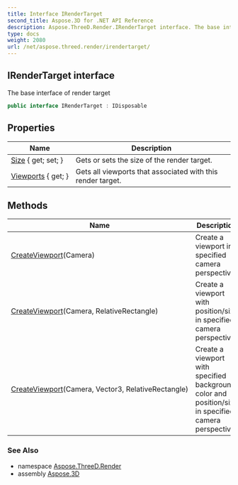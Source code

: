 ```yaml
---
title: Interface IRenderTarget
second_title: Aspose.3D for .NET API Reference
description: Aspose.ThreeD.Render.IRenderTarget interface. The base interface of render target
type: docs
weight: 2080
url: /net/aspose.threed.render/irendertarget/
---
```

## IRenderTarget interface

The base interface of render target

```csharp
public interface IRenderTarget : IDisposable
```

## Properties

| Name | Description |
| --- | --- |
| [Size](../../aspose.threed.render/irendertarget/size/) { get; set; } | Gets or sets the size of the render target. |
| [Viewports](../../aspose.threed.render/irendertarget/viewports/) { get; } | Gets all viewports that associated with this render target. |

## Methods

| Name | Description |
| --- | --- |
| [CreateViewport](../../aspose.threed.render/irendertarget/createviewport/#createviewport)(Camera) | Create a viewport in specified camera perspective. |
| [CreateViewport](../../aspose.threed.render/irendertarget/createviewport/#createviewport_1)(Camera, RelativeRectangle) | Create a viewport with position/size in specified camera perspective. |
| [CreateViewport](../../aspose.threed.render/irendertarget/createviewport/#createviewport_2)(Camera, Vector3, RelativeRectangle) | Create a viewport with specified background color and position/size in specified camera perspective. |

### See Also

* namespace [Aspose.ThreeD.Render](../../aspose.threed.render/)
* assembly [Aspose.3D](../../)



